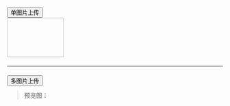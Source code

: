 <button type="button" class="layui-btn" id="ID-upload-demo-btn">
  <i class="layui-icon layui-icon-upload"></i> 单图片上传
</button>
<div style="width: 132px;">
  <div class="layui-upload-list">
    <img class="layui-upload-img" id="ID-upload-demo-img" style="width: 100%; height: 92px;">
    <div id="ID-upload-demo-text"></div>
  </div>
  <div class="layui-progress layui-progress-big" lay-showPercent="yes" lay-filter="filter-demo">
    <div class="layui-progress-bar" lay-percent=""></div>
  </div>
</div>
<hr style="margin: 21px 0;">
<div class="layui-upload">
  <button type="button" class="layui-btn" id="ID-upload-demo-btn-2">
    <i class="layui-icon layui-icon-upload"></i> 多图片上传
  </button> 
  <blockquote class="layui-elem-quote layui-quote-nm" style="margin-top: 11px;">
    预览图：
    <div class="layui-upload-list" id="upload-demo-preview"></div>
 </blockquote>
</div>

<!-- import layui -->
<script>
layui.use(function(){
  var upload = layui.upload;
  var layer = layui.layer;
  var element = layui.element;
  var $ = layui.$;

  // 单图片上传
  var uploadInst = upload.render({
    elem: '#ID-upload-demo-btn',
    url: 'https://httpbin.org/post', // 此处用的是第三方的 http 请求演示，实际使用时改成您自己的上传接口即可。
    before: function(obj){
      // 预读本地文件示例，不支持ie8
      obj.preview(function(index, file, result){
        $('#ID-upload-demo-img').attr('src', result); // 图片链接（base64）
      });
      
      element.progress('filter-demo', '0%'); // 进度条复位
      layer.msg('上传中', {icon: 16, time: 0});
    },
    done: function(res){
      // 若上传失败
      if(res.code > 0){
        return layer.msg('上传失败');
      }
      // 上传成功的一些操作
      // …
      $('#ID-upload-demo-text').html(''); // 置空上传失败的状态
    },
    error: function(){
      // 演示失败状态，并实现重传
      var demoText = $('#ID-upload-demo-text');
      demoText.html('<span style="color: #FF5722;">上传失败</span> <a class="layui-btn layui-btn-xs demo-reload">重试</a>');
      demoText.find('.demo-reload').on('click', function(){
        uploadInst.upload();
      });
    },
    // 进度条
    progress: function(n, elem, e){
      element.progress('filter-demo', n + '%'); // 可配合 layui 进度条元素使用
      if(n == 100){
        layer.msg('上传完毕', {icon: 1});
      }
    }
  });

  // 多图片上传
  upload.render({
    elem: '#ID-upload-demo-btn-2',
    url: 'https://httpbin.org/post', // 此处用的是第三方的 http 请求演示，实际使用时改成您自己的上传接口即可。
    multiple: true,
    before: function(obj){
      // 预读本地文件示例，不支持ie8
      obj.preview(function(index, file, result){
        $('#upload-demo-preview').append('<img src="'+ result +'" alt="'+ file.name +'" style="width: 90px; height: 90px;">')
      });
    },
    done: function(res){
      // 上传完毕
      // …
    }
  });
});